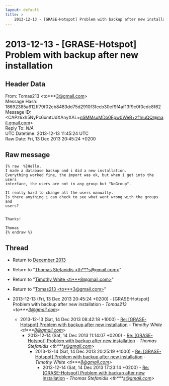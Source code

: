 ```yaml
---
layout: default
title: >
    2013-12-13 - [GRASE-Hotspot] Problem with backup after new installation
---
```


# 2013-12-13 - [GRASE-Hotspot] Problem with backup after new installation

## Header Data

From: Tomas213 \<to***3@gmail.com\><br>
Message Hash: 18692385a612ff79f02eb8483dd75d2910f3fecb30ef9f4af13f9c0f0cdc8f62<br>
Message ID: \<CAPz6xh5NyPc6xmtUdXAnyXAL=nSMMsuMDb0Epw0WeB+zf1nuQQ@mail.gmail.com\><br>
Reply To: _N/A_<br>
UTC Datetime: 2013-12-13 11:45:24 UTC<br>
Raw Date: Fri, 13 Dec 2013 20:45:24 +0200<br>

## Raw message

```
{% raw  %}Hello.
I made a database backup and i did a new installation.
Everything worked fine, the import was ok, but when i get into the users
interface, the users are not in any group but "NoGroup".

It really hard to change all the users manually.
Is there anything i can check to see what went wrong with the groups and
users?


Thanks!

Thomas
{% endraw %}
```

## Thread

+ Return to [December 2013](/archive/2013/12)

+ Return to "[Thomas Stefanidis <th***s<span>@</span>gmail.com>](/authors/th___s_at_gmail_com)"
+ Return to "[Timothy White <ti***8<span>@</span>gmail.com>](/authors/ti___8_at_gmail_com)"
+ Return to "[Tomas213 <to***3<span>@</span>gmail.com>](/authors/to___3_at_gmail_com)"

+ 2013-12-13 (Fri, 13 Dec 2013 20:45:24 +0200) - [GRASE-Hotspot] Problem with backup after new installation - _Tomas213 \<to***3@gmail.com\>_
  + 2013-12-13 (Sat, 14 Dec 2013 08:42:18 +1000) - [Re: [GRASE-Hotspot] Problem with backup after new installation](/archive/2013/12/e1a45cc44496998d3948784006287701ba842511b2fc089eccd2356dda20bc3d) - _Timothy White \<ti***8@gmail.com\>_
    + 2013-12-14 (Sat, 14 Dec 2013 11:14:07 +0200) - [Re: [GRASE-Hotspot] Problem with backup after new installation](/archive/2013/12/6da61c768e72d9385a15eb73172a209a326fcf9138ec41fb7055008621777440) - _Thomas Stefanidis \<th***s@gmail.com\>_
      + 2013-12-14 (Sat, 14 Dec 2013 20:25:19 +1000) - [Re: [GRASE-Hotspot] Problem with backup after new installation](/archive/2013/12/cbb5811ce6f044b8c6b4a6a8529f3931edc59b48870c5c14937440362d5bad23) - _Timothy White \<ti***8@gmail.com\>_
        + 2013-12-14 (Sat, 14 Dec 2013 17:23:14 +0200) - [Re: [GRASE-Hotspot] Problem with backup after new installation](/archive/2013/12/ce321c45f96d7f8956cf5815e9129a88f9d1d41cacb3cac51bcd852b0695c1d4) - _Thomas Stefanidis \<th***s@gmail.com\>_

